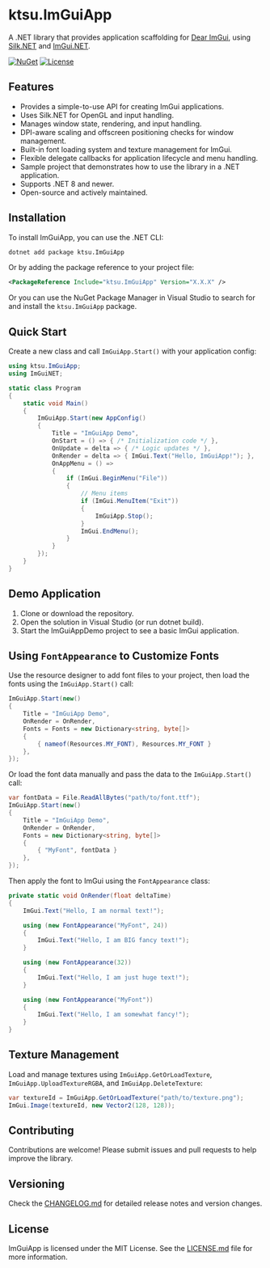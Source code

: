 # ktsu.ImGuiApp

A .NET library that provides application scaffolding for [Dear ImGui](https://github.com/ocornut/imgui), using [Silk.NET](https://github.com/dotnet/Silk.NET) and [ImGui.NET](https://github.com/mellinoe/ImGui.NET).

[![NuGet](https://img.shields.io/nuget/v/ktsu.ImGuiApp.svg)](https://www.nuget.org/packages/ktsu.ImGuiApp/)
[![License](https://img.shields.io/github/license/ktsu-dev/ImGuiApp.svg)](LICENSE.md)

## Features
- Provides a simple-to-use API for creating ImGui applications.
- Uses Silk.NET for OpenGL and input handling.
- Manages window state, rendering, and input handling.
- DPI-aware scaling and offscreen positioning checks for window management.
- Built-in font loading system and texture management for ImGui.
- Flexible delegate callbacks for application lifecycle and menu handling.
- Sample project that demonstrates how to use the library in a .NET application.
- Supports .NET 8 and newer.
- Open-source and actively maintained.

## Installation

To install ImGuiApp, you can use the .NET CLI:

```bash
dotnet add package ktsu.ImGuiApp
```

Or by adding the package reference to your project file:

```xml
<PackageReference Include="ktsu.ImGuiApp" Version="X.X.X" />
```

Or you can use the NuGet Package Manager in Visual Studio to search for and install the `ktsu.ImGuiApp` package.

## Quick Start

Create a new class and call `ImGuiApp.Start()` with your application config:

```csharp
using ktsu.ImGuiApp;
using ImGuiNET;

static class Program
{
    static void Main()
    {
        ImGuiApp.Start(new AppConfig()
        {
            Title = "ImGuiApp Demo",
            OnStart = () => { /* Initialization code */ },
            OnUpdate = delta => { /* Logic updates */ },
            OnRender = delta => { ImGui.Text("Hello, ImGuiApp!"); },
            OnAppMenu = () =>
            {
                if (ImGui.BeginMenu("File"))
                {
                    // Menu items
                    if (ImGui.MenuItem("Exit"))
                    {
                        ImGuiApp.Stop();
                    }
                    ImGui.EndMenu();
                }
            }
        });
    }
}

```

## Demo Application

1. Clone or download the repository.
2. Open the solution in Visual Studio (or run dotnet build).
3. Start the ImGuiAppDemo project to see a basic ImGui application.

## Using `FontAppearance` to Customize Fonts

Use the resource designer to add font files to your project, then load the fonts using the `ImGuiApp.Start()` call:

```csharp
ImGuiApp.Start(new()
{
    Title = "ImGuiApp Demo",
    OnRender = OnRender,
    Fonts = Fonts = new Dictionary<string, byte[]>
    {
        { nameof(Resources.MY_FONT), Resources.MY_FONT }
    },
});
```

Or load the font data manually and pass the data to the `ImGuiApp.Start()` call:

```csharp
var fontData = File.ReadAllBytes("path/to/font.ttf");
ImGuiApp.Start(new()
{
    Title = "ImGuiApp Demo",
    OnRender = OnRender,
    Fonts = new Dictionary<string, byte[]>
    {
        { "MyFont", fontData }
    },
});
```

Then apply the font to ImGui using the `FontAppearance` class:

```csharp
private static void OnRender(float deltaTime)
{
    ImGui.Text("Hello, I am normal text!");

    using (new FontAppearance("MyFont", 24))
    {
        ImGui.Text("Hello, I am BIG fancy text!");
    }

    using (new FontAppearance(32))
    {
        ImGui.Text("Hello, I am just huge text!");
    }

    using (new FontAppearance("MyFont"))
    {
        ImGui.Text("Hello, I am somewhat fancy!");
    }
}
```

## Texture Management

Load and manage textures using `ImGuiApp.GetOrLoadTexture`, `ImGuiApp.UploadTextureRGBA`, and `ImGuiApp.DeleteTexture`:

```csharp
var textureId = ImGuiApp.GetOrLoadTexture("path/to/texture.png");
ImGui.Image(textureId, new Vector2(128, 128));
```

## Contributing

Contributions are welcome! Please submit issues and pull requests to help improve the library.

## Versioning

Check the [CHANGELOG.md](CHANGELOG.md) for detailed release notes and version changes.

## License

ImGuiApp is licensed under the MIT License. See the [LICENSE.md](LICENSE.md) file for more information.
